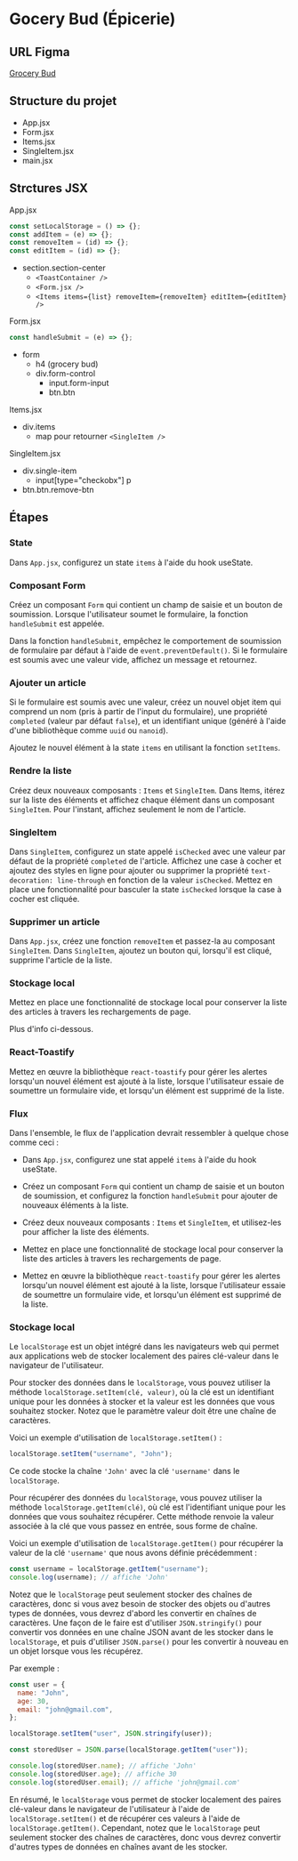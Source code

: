 # Gocery Bud (Épicerie)

## URL Figma

[Grocery Bud](https://www.figma.com/file/8rXGl68NoEmAhHpcV7aB5o/Grocery-bud?node-id=0%3A1&t=IMjjwDExGWpXdpQL-1)

## Structure du projet

- App.jsx
- Form.jsx
- Items.jsx
- SingleItem.jsx
- main.jsx

## Strctures JSX

App.jsx

```js
const setLocalStorage = () => {};
const addItem = (e) => {};
const removeItem = (id) => {};
const editItem = (id) => {};
```

- section.section-center
  - `<ToastContainer />`
  - `<Form.jsx />`
  - `<Items items={list} removeItem={removeItem} editItem={editItem} />`

Form.jsx

```js
const handleSubmit = (e) => {};
```

- form
  - h4 (grocery bud)
  - div.form-control
    - input.form-input
    - btn.btn

Items.jsx

- div.items
  - map pour retourner `<SingleItem />`

SingleItem.jsx

- div.single-item
  - input[type="checkobx"]
    p
- btn.btn.remove-btn

## Étapes

### State

Dans `App.jsx`, configurez un state `items` à l'aide du hook useState.

### Composant Form

Créez un composant `Form` qui contient un champ de saisie et un bouton de soumission. Lorsque l'utilisateur soumet le formulaire, la fonction `handleSubmit` est appelée.

Dans la fonction `handleSubmit`, empêchez le comportement de soumission de formulaire par défaut à l'aide de `event.preventDefault()`. Si le formulaire est soumis avec une valeur vide, affichez un message et retournez.

### Ajouter un article

Si le formulaire est soumis avec une valeur, créez un nouvel objet item qui comprend un nom (pris à partir de l'input du formulaire), une propriété `completed` (valeur par défaut `false`), et un identifiant unique (généré à l'aide d'une bibliothèque comme `uuid` ou `nanoid`).

Ajoutez le nouvel élément à la state `items` en utilisant la fonction `setItems`.

### Rendre la liste

Créez deux nouveaux composants : `Items` et `SingleItem`. Dans Items, itérez sur la liste des éléments et affichez chaque élément dans un composant `SingleItem`. Pour l'instant, affichez seulement le nom de l'article.

### SingleItem

Dans `SingleItem`, configurez un state appelé `isChecked` avec une valeur par défaut de la propriété `completed` de l'article. Affichez une case à cocher et ajoutez des styles en ligne pour ajouter ou supprimer la propriété `text-decoration: line-through` en fonction de la valeur `isChecked`. Mettez en place une fonctionnalité pour basculer la state `isChecked` lorsque la case à cocher est cliquée.

### Supprimer un article

Dans `App.jsx`, créez une fonction `removeItem` et passez-la au composant `SingleItem`. Dans `SingleItem`, ajoutez un bouton qui, lorsqu'il est cliqué, supprime l'article de la liste.

### Stockage local

Mettez en place une fonctionnalité de stockage local pour conserver la liste des articles à travers les rechargements de page.

Plus d'info ci-dessous.

### React-Toastify

Mettez en œuvre la bibliothèque `react-toastify` pour gérer les alertes lorsqu'un nouvel élément est ajouté à la liste, lorsque l'utilisateur essaie de soumettre un formulaire vide, et lorsqu'un élément est supprimé de la liste.

### Flux

Dans l'ensemble, le flux de l'application devrait ressembler à quelque chose comme ceci :

- Dans `App.jsx`, configurez une stat appelé `items` à l'aide du hook useState.

- Créez un composant `Form` qui contient un champ de saisie et un bouton de soumission, et configurez la fonction `handleSubmit` pour ajouter de nouveaux éléments à la liste.

- Créez deux nouveaux composants : `Items` et `SingleItem`, et utilisez-les pour afficher la liste des éléments.

- Mettez en place une fonctionnalité de stockage local pour conserver la liste des articles à travers les rechargements de page.

- Mettez en œuvre la bibliothèque `react-toastify` pour gérer les alertes lorsqu'un nouvel élément est ajouté à la liste, lorsque l'utilisateur essaie de soumettre un formulaire vide, et lorsqu'un élément est supprimé de la liste.

### Stockage local

Le `localStorage` est un objet intégré dans les navigateurs web qui permet aux applications web de stocker localement des paires clé-valeur dans le navigateur de l'utilisateur.

Pour stocker des données dans le `localStorage`, vous pouvez utiliser la méthode `localStorage.setItem(clé, valeur)`, où la clé est un identifiant unique pour les données à stocker et la valeur est les données que vous souhaitez stocker. Notez que le paramètre valeur doit être une chaîne de caractères.

Voici un exemple d'utilisation de `localStorage.setItem()` :

```js
localStorage.setItem("username", "John");
```

Ce code stocke la chaîne `'John'` avec la clé `'username'` dans le `localStorage`.

Pour récupérer des données du `localStorage`, vous pouvez utiliser la méthode `localStorage.getItem(clé)`, où clé est l'identifiant unique pour les données que vous souhaitez récupérer. Cette méthode renvoie la valeur associée à la clé que vous passez en entrée, sous forme de chaîne.

Voici un exemple d'utilisation de `localStorage.getItem()` pour récupérer la valeur de la clé `'username'` que nous avons définie précédemment :

```js
const username = localStorage.getItem("username");
console.log(username); // affiche 'John'
```

Notez que le `localStorage` peut seulement stocker des chaînes de caractères, donc si vous avez besoin de stocker des objets ou d'autres types de données, vous devrez d'abord les convertir en chaînes de caractères. Une façon de le faire est d'utiliser `JSON.stringify()` pour convertir vos données en une chaîne JSON avant de les stocker dans le `localStorage`, et puis d'utiliser `JSON.parse()` pour les convertir à nouveau en un objet lorsque vous les récupérez.

Par exemple :

```js
const user = {
  name: "John",
  age: 30,
  email: "john@gmail.com",
};

localStorage.setItem("user", JSON.stringify(user));

const storedUser = JSON.parse(localStorage.getItem("user"));

console.log(storedUser.name); // affiche 'John'
console.log(storedUser.age); // affiche 30
console.log(storedUser.email); // affiche 'john@gmail.com'
```

En résumé, le `localStorage` vous permet de stocker localement des paires clé-valeur dans le navigateur de l'utilisateur à l'aide de `localStorage.setItem()` et de récupérer ces valeurs à l'aide de `localStorage.getItem()`. Cependant, notez que le `localStorage` peut seulement stocker des chaînes de caractères, donc vous devrez convertir d'autres types de données en chaînes avant de les stocker.
